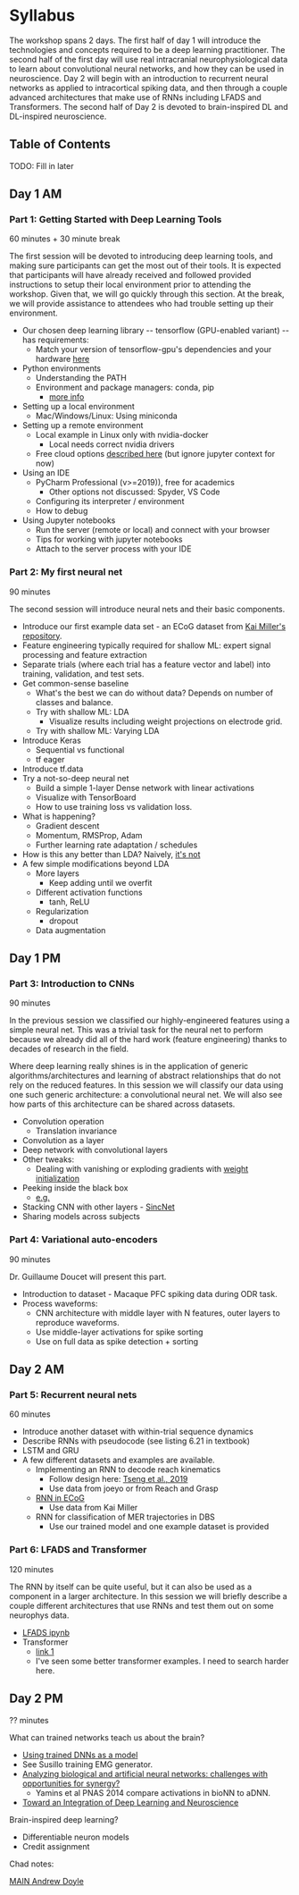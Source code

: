 # Syllabus

The workshop spans 2 days.
The first half of day 1 will introduce the technologies and concepts required to be a deep learning practitioner.
The second half of the first day will use real intracranial neurophysiological data to learn about convolutional neural networks, and how they can be used in neuroscience.
Day 2 will begin with an introduction to recurrent neural networks as applied to intracortical spiking data, and then through a couple advanced architectures that make use of RNNs including LFADS and Transformers.
The second half of Day 2 is devoted to brain-inspired DL and DL-inspired neuroscience.

## Table of Contents

TODO: Fill in later

## Day 1 AM

### Part 1: Getting Started with Deep Learning Tools

60 minutes + 30 minute break

The first session will be devoted to introducing deep learning tools, and making sure participants can get the
most out of their tools. It is expected that participants will have already received and followed provided
instructions to setup their local environment prior to attending the workshop. Given that, we will go
quickly through this section. At the break, we will provide assistance to attendees who
had trouble setting up their environment.

* Our chosen deep learning library -- tensorflow (GPU-enabled variant) -- has requirements:
    * Match your version of tensorflow-gpu's dependencies and your hardware
    [here](https://docs.nvidia.com/deeplearning/sdk/cudnn-support-matrix/index.html) 
* Python environments
    * Understanding the PATH
    * Environment and package managers: conda, pip
        * [more info](https://medium.com/@rgalbo/simple-python-environments-for-data-science-globe-with-meridians-2b952a3f497f)
* Setting up a local environment
    * Mac/Windows/Linux: Using miniconda
* Setting up a remote environment 
    * Local example in Linux only with nvidia-docker
        * Local needs correct nvidia drivers
    * Free cloud options [described here](https://www.dataschool.io/cloud-services-for-jupyter-notebook/)
    (but ignore jupyter context for now)
* Using an IDE
    * PyCharm Professional (v>=2019)), free for academics
        * Other options not discussed: Spyder, VS Code
    * Configuring its interpreter / environment
    * How to debug
* Using Jupyter notebooks
    * Run the server (remote or local) and connect with your browser
    * Tips for working with jupyter notebooks
    * Attach to the server process with your IDE

### Part 2: My first neural net

90 minutes

The second session will introduce neural nets and their basic components. 

* Introduce our first example data set - an ECoG dataset from [Kai Miller's repository](https://exhibits.stanford.edu/data/catalog/zk881ps0522).
* Feature engineering typically required for shallow ML: expert signal processing and feature extraction
* Separate trials (where each trial has a feature vector and label) into training, validation, and test sets.
* Get common-sense baseline
    * What's the best we can do without data? Depends on number of classes and balance.
    * Try with shallow ML: LDA
        * Visualize results including weight projections on electrode grid.
    * Try with shallow ML: Varying LDA
* Introduce Keras
    * Sequential vs functional
    * tf eager
* Introduce tf.data
* Try a not-so-deep neural net    
    * Build a simple 1-layer Dense network with linear activations
    * Visualize with TensorBoard
    * How to use training loss vs validation loss.
* What is happening?
    * Gradient descent
    * Momentum, RMSProp, Adam
    * Further learning rate adaptation / schedules
* How is this any better than LDA? Naively, [it's not](https://www.jstor.org/stable/2584434)
* A few simple modifications beyond LDA
    * More layers
        * Keep adding until we overfit
    * Different activation functions
        * tanh, ReLU
    * Regularization
        * dropout
    * Data augmentation

## Day 1 PM

### Part 3: Introduction to CNNs

90 minutes

In the previous session we classified our highly-engineered features using a simple neural net.
This was a trivial task for the neural net to perform because we already did all of the hard
work (feature engineering) thanks to decades of research in the field.

Where deep learning really shines is in the application of generic algorithms/architectures and learning
of abstract relationships that do not rely on the reduced features. In this session we
will classify our data using one such generic architecture: a convolutional neural net. We
will also see how parts of this architecture can be shared across datasets.

* Convolution operation
    * Translation invariance
* Convolution as a layer
* Deep network with convolutional layers
* Other tweaks:
    * Dealing with vanishing or exploding gradients with [weight initialization](https://towardsdatascience.com/weight-initialization-in-neural-networks-a-journey-from-the-basics-to-kaiming-954fb9b47c79)
* Peeking inside the black box
    * [e.g.](https://towardsdatascience.com/interpretable-ai-or-how-i-learned-to-stop-worrying-and-trust-ai-e61f9e8ee2c2)
* Stacking CNN with other layers - [SincNet](https://arxiv.org/abs/1808.00158)
* Sharing models across subjects

### Part 4: Variational auto-encoders

90 minutes

Dr. Guillaume Doucet will present this part.

* Introduction to dataset - Macaque PFC spiking data during ODR task.
* Process waveforms:
    * CNN architecture with middle layer with N features, outer layers to reproduce waveforms.
    * Use middle-layer activations for spike sorting
    * Use on full data as spike detection + sorting

## Day 2 AM

### Part 5: Recurrent neural nets

60 minutes

* Introduce another dataset with within-trial sequence dynamics
* Describe RNNs with pseudocode (see listing 6.21 in textbook)
* LSTM and GRU
* A few different datasets and examples are available.
    * Implementing an RNN to decode reach kinematics
        * Follow design here: [Tseng et al., 2019](https://www.ncbi.nlm.nih.gov/pubmed/30979355/)
        * Use data from joeyo or from Reach and Grasp
    * [RNN in ECoG](https://www.ncbi.nlm.nih.gov/pmc/articles/PMC6119703/)
        * Use data from Kai Miller
    * RNN for classification of MER trajectories in DBS
        * Use our trained model and one example dataset is provided

### Part 6: LFADS and Transformer

120 minutes

The RNN by itself can be quite useful, but it can also be used as a component in a larger architecture.
In this session we will briefly describe a couple different architectures that use RNNs
and test them out on some neurophys data.

* [LFADS ipynb](https://github.com/google-research/computation-thru-dynamics/blob/master/notebooks/LFADS%20Tutorial.ipynb)
* Transformer
    * [link 1](https://staff.fnwi.uva.nl/s.abnar/?p=108)
    * I've seen some better transformer examples. I need to search harder here.


## Day 2 PM

?? minutes

What can trained networks teach us about the brain?

* [Using trained DNNs as a model](https://www-sciencedirect-com.proxy.bib.uottawa.ca/science/article/pii/S1364661319300348)
* See Susillo training EMG generator.
* [Analyzing biological and artificial neural networks: challenges with opportunities for synergy?](https://www-sciencedirect-com.proxy.bib.uottawa.ca/science/article/pii/S0959438818301569)
    * Yamins et al PNAS 2014 compare activations in bioNN to aDNN.
* [Toward an Integration of Deep Learning and Neuroscience](https://www.frontiersin.org/articles/10.3389/fncom.2016.00094/full)

Brain-inspired deep learning?

* Differentiable neuron models
* Credit assignment

Chad notes:

[MAIN Andrew Doyle](https://brainhack101.github.io/introML/dl-course-outline.html)


